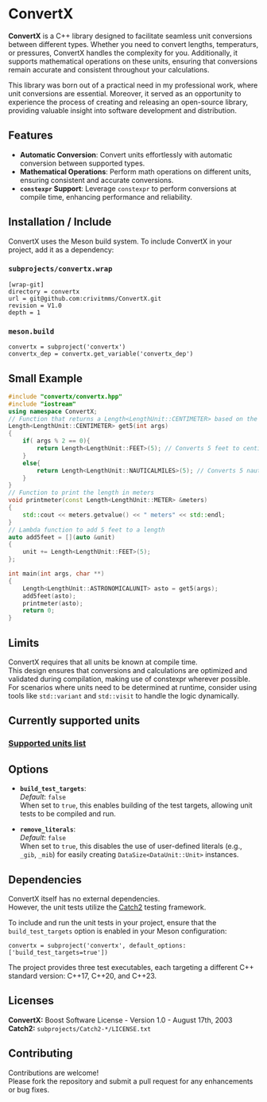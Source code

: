 # ConvertX

**ConvertX** is a C++ library designed to facilitate seamless unit conversions between different types. Whether you need to convert lengths, temperaturs, or pressures, ConvertX handles the complexity for you. Additionally, it supports mathematical operations on these units, ensuring that conversions remain accurate and consistent throughout your calculations.

This library was born out of a practical need in my professional work, where unit conversions are essential. Moreover, it served as an opportunity to experience the process of creating and releasing an open-source library, providing valuable insight into software development and distribution.

## Features

- **Automatic Conversion**: Convert units effortlessly with automatic conversion between supported types.
- **Mathematical Operations**: Perform math operations on different units, ensuring consistent and accurate conversions.
- **`constexpr` Support**: Leverage `constexpr` to perform conversions at compile time, enhancing performance and reliability.

## Installation / Include

ConvertX uses the Meson build system. To include ConvertX in your project, add it as a dependency:

### `subprojects/convertx.wrap`
```meson
[wrap-git]
directory = convertx
url = git@github.com:crivitmms/ConvertX.git
revision = V1.0
depth = 1
```
### `meson.build`
```meson
convertx = subproject('convertx')
convertx_dep = convertx.get_variable('convertx_dep')
```
## Small Example
```C++
#include "convertx/convertx.hpp"
#include "iostream"
using namespace ConvertX;
// Function that returns a Length<LengthUnit::CENTIMETER> based on the input argument
Length<LengthUnit::CENTIMETER> get5(int args)
{
    if( args % 2 == 0){
        return Length<LengthUnit::FEET>(5); // Converts 5 feet to centimeters
    }
    else{
        return Length<LengthUnit::NAUTICALMILES>(5); // Converts 5 nautical miles to centimeters
    }
}
// Function to print the length in meters
void printmeter(const Length<LengthUnit::METER> &meters)
{
    std::cout << meters.getvalue() << " meters" << std::endl;
}
// Lambda function to add 5 feet to a length
auto add5feet = [](auto &unit)
{
    unit += Length<LengthUnit::FEET>(5);
};

int main(int args, char **)
{
    Length<LengthUnit::ASTRONOMICALUNIT> asto = get5(args);
    add5feet(asto);
    printmeter(asto);
    return 0;
}
```

## Limits

ConvertX requires that all units be known at compile time.<br>
This design ensures that conversions and calculations are optimized and validated during compilation, making use of constexpr wherever possible.<br> 
For scenarios where units need to be determined at runtime, consider using tools like `std::variant` and `std::visit` to handle the logic dynamically.

## Currently supported units
### [Supported units list](README_UNITS.md)

## Options

- **`build_test_targets`**:  
  *Default*: `false`  
  When set to `true`, this enables building of the test targets, allowing unit tests to be compiled and run.

- **`remove_literals`**:  
  *Default*: `false`  
  When set to `true`, this disables the use of user-defined literals (e.g., `_gib`, `_mib`) for easily creating `DataSize<DataUnit::Unit>` instances.

## Dependencies

ConvertX itself has no external dependencies.<br>
However, the unit tests utilize the [Catch2](https://github.com/catchorg/Catch2) testing framework.

To include and run the unit tests in your project, ensure that the `build_test_targets` option is enabled in your Meson configuration:
```meson
convertx = subproject('convertx', default_options: ['build_test_targets=true'])
```
The project provides three test executables, each targeting a different C++ standard version: C++17, C++20, and C++23.

## Licenses
**ConvertX:** Boost Software License - Version 1.0 - August 17th, 2003<br>
**Catch2:** `subprojects/Catch2-*/LICENSE.txt`

## Contributing
Contributions are welcome!<br>
Please fork the repository and submit a pull request for any enhancements or bug fixes.